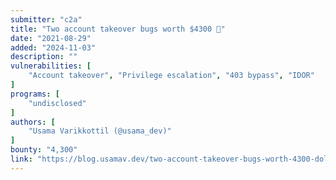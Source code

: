 ```yaml
---
submitter: "c2a"
title: "Two account takeover bugs worth $4300 🎁"
date: "2021-08-29"
added: "2024-11-03"
description: ""
vulnerabilities: [
    "Account takeover", "Privilege escalation", "403 bypass", "IDOR"
]
programs: [
    "undisclosed"
]
authors: [
    "Usama Varikkottil (@usama_dev)"
]
bounty: "4,300"
link: "https://blog.usamav.dev/two-account-takeover-bugs-worth-4300-dollar-bounty"
---
```




